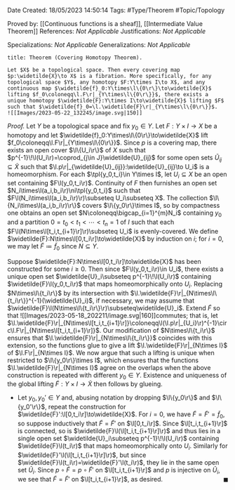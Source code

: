 <div class="topSpace"></div>

Date Created: 18/05/2023 14:50:14
Tags: #Type/Theorem #Topic/Topology

Proved by: [[Continuous functions is a sheaf]], [[Intermediate Value Theorem]]
References: <i>Not Applicable</i>
Justifications: <i>Not Applicable</i>

Specializations: <i>Not Applicable</i>
Generalizations: <i>Not Applicable</i>

``` ad-Theorem
title: Theorem (Covering Homotopy Theorem).

Let $X$ be a topological space. Then every covering map $p:\widetilde{X}\to X$ is a fibration. More specifically, for any topological space $Y$, any homotopy $F:Y\times I\to X$, and any continuous map $\widetilde{f}_0:Y\times\l\{0\r\}\to\widetilde{X}$ lifting $f_0\coloneqq\l.F\r|_{Y\times\l\{0\r\}}$, there exists a unique homotopy $\widetilde{F}:Y\times I\to\widetilde{X}$ lifting $F$ such that $\widetilde{f}_0=\l.\widetilde{F}\r|_{Y\times\l\{0\r\}}$.
![[Images/2023-05-22_132245/image.svg|150]]

```

<i>Proof.</i> Let $Y$ be a topological space and fix $y_0\in Y$. Let $F:Y\times I\to X$ be a homotopy and let $\widetilde{f}_0:Y\times\l\{0\r\}\to\widetilde{X}$ lift $f_0\coloneqq\l.F\r|_{Y\times\l\{0\r\}}$. Since $p$ is a covering map, there exists an open cover $\l\{U_i\r\}$ of $X$ such that $p^{-1}\!\l(U_i\r)=\coprod_{j\in J}\widetilde{U}_{ij}$ for some open sets $\widetilde{U}_{ij}\subseteq\widetilde{X}$ such that $\l.p\r|_{\widetilde{U}_{ij}}:\widetilde{U}_{ij}\to U_i$ is a homeomorphism. For each $\tpl{y_0,t_i}\in Y\times I$, let $U_i\subseteq X$ be an open set containing $F\l(y_0,t_i\r)$. Continuity of $F$ then furnishes an open set $N_i\times\l(a_i,b_i\r)\ni\tpl{y_0,t_i}$ such that $F\l(N_i\times\l(a_i,b_i\r)\r)\subseteq U_i\subseteq X$. The collection $\l\{N_i\times\l(a_i,b_i\r)\r\}$ covers $\l\{y_0\r\}\times I$, so by compactness one obtains an open set $N\coloneqq\bigcap_{i=1}^{m}N_i$ containing $y_0$ and a partition $0=t_0<t_1<\cdots<t_n=1$ of $I$ such that each $F\l(N\times\l[t_i,t_{i+1}\r]\r)\subseteq U_i$ is evenly-covered. We define $\widetilde{F}:N\times\l[0,t_i\r]\to\widetilde{X}$ by induction on $i$; for $i=0$, we may let $\widetilde{F}\coloneqq\widetilde{f}_0$ since $N\subseteq Y$.

Suppose $\widetilde{F}:N\times\l[0,t_i\r]\to\widetilde{X}$ has been constructed for some $i\geq0$. Then since $F\l(y_0,t_i\r)\in U_i$, there exists a unique open set $\widetilde{U}_i\subseteq p^{-1}\!\l(U_i\r)$ containing $\widetilde{F}\l(y_0,t_i\r)$ that maps homeomorphically onto $U_i$. Replacing $N\times\l\{t_i\r\}$ by its intersection with $\l.\widetilde{F}\r|_{N\times\l\{t_i\r\}}^{-1}(\widetilde{U}_i)$, if necessary, we may assume that $\widetilde{F}\l(N\times\l\{t_i\r\}\r)\subseteq\widetilde{U}_i$. Extend $\widetilde{F}$ so that
![[Images/2023-05-18_202211/image.svg|160]]commutes; that is, let $\l.\widetilde{F}\r|_{N\times\l[t_i,t_{i+1}\r]}\coloneqq\l(\l.p\r|_{U_i}\r)^{-1}\circ\l.F\r|_{N\times\l[t_i,t_{i+1}\r]}$. Our modification of $N\times\l\{t_i\r\}$ ensures that $\l.\widetilde{F}\r|_{N\times\l\{t_i\r\}}$ coincides with this extension, so the functions glue to give a lift $\l.\widetilde{F}\r|_{N\times I}$ of $\l.F\r|_{N\times I}$. We now argue that such a lifting is unique when restricted to $\l\{y_0\r\}\times I$, which ensures that the functions $\l.\widetilde{F}\r|_{N\times I}$ agree on the overlaps when the above construction is repeated with different $y_0\in Y$. Existence and uniqueness of the global lifting $\widetilde{F}:Y\times I\to\widetilde{X}$ then follows by glueing.
* Let $y_0,y_0'\in Y$ and, abusing notation by dropping $\l\{y_0\r\}$ and $\l\{y_0'\r\}$, repeat the construction for $\widetilde{F}':\l[0,t_i\r]\to\widetilde{X}$. For $i=0$, we have $\widetilde{F}=\widetilde{F}'=\widetilde{f}_0$, so suppose inductively that $\widetilde{F}=\widetilde{F}'$ on $\l[0,t_i\r]$. Since $\l[t_i,t_{i+1}\r]$ is connected, so is $\widetilde{F}\l(\l[t_i,t_{i+1}\r]\r)$ and thus lies in a single open set $\widetilde{U}_i\subseteq p^{-1}\!\l(U_i\r)$ containing $\widetilde{F}\l(t_i\r)$ that maps homeomorphically onto $U_i$. Similarly for $\widetilde{F}'\l(\l[t_i,t_{i+1}\r]\r)$, but since $\widetilde{F}\l(t_i\r)=\widetilde{F}'\l(t_i\r)$, they lie in the same open set $\widetilde{U}_i$. Since $p\circ\widetilde{F}=p\circ\widetilde{F}'$ on $\l[t_i,t_{i+1}\r]$ and $p$ is injective on $\widetilde{U}_i$, we see that $\widetilde{F}=\widetilde{F}'$ on $\l[t_i,t_{i+1}\r]$, as desired.<span style="float:right;">$\blacksquare$</span>
